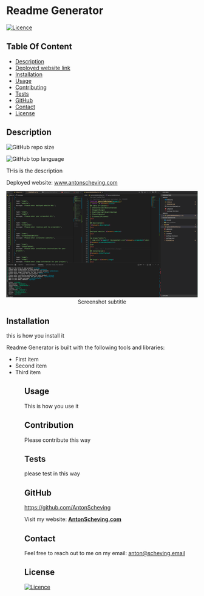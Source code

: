 # Readme Generator

[![Licence](https://img.shields.io/static/v1?label=Licence&message=MIT&color=blue&?style=plastic&logo=appveyor)](https://opensource.org/license/MIT)




## Table Of Content

- [Description](#description)
- [Deployed website link](#website)
- [Installation](#installation)
- [Usage](#usage)
- [Contributing](#contribution)
- [Tests](#tests)
- [GitHub](#github)
- [Contact](#contact)
- [License](#license)




## Description

![GitHub repo size](https://img.shields.io/github/repo-size/AntonScheving/README-Generator?style=plastic)

![GitHub top language](https://img.shields.io/github/languages/top/AntonScheving/README-Generator?style=plastic)


THis is the description




Deployed website: www.antonscheving.com




<p align="center">
  <img alt="kjndkjsnsdkjn" [Screenshot] src="Screenshot-1.png"><br>
Screenshot subtitle
</p>




## Installation

this is how you install it




Readme Generator is built with the following tools and libraries: <html><ul><li>First item</li> <li>Second item</li> <li>Third item</li><ul><html>




## Usage
 
This is how you use it




## Contribution
 
Please contribute this way




## Tests
 
please test in this way




## GitHub

https://github.com/AntonScheving



<p>Visit my website: <strong><a href="www.antonscheving.com">AntonScheving.com</a></strong>




## Contact

Feel free to reach out to me on my email:
anton@scheving.email




## License

[![Licence](https://img.shields.io/static/v1?label=Licence&message=MIT&color=blue)](https://opensource.org/license/MIT)


